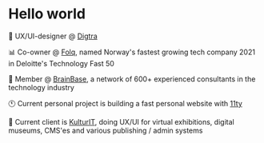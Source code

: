 # Hello world

💼 UX/UI-designer @ [Digtra](https://digtra.io)

📊 Co-owner @ [Folq](https://github.com/folq), named Norway's fastest growing tech company 2021 in Deloitte's Technology Fast 50

🧠 Member @ [BrainBase](https://www.brainbase.no/), a network of 600+ experienced consultants in the technology industry

🕚️ Current personal project is building a fast personal website with [11ty](https://github.com/11ty/eleventy) 

📂 Current client is [KulturIT](https://github.com/KulturIT), doing UX/UI for virtual exhibitions, digital museums, CMS'es and various publishing / admin systems
